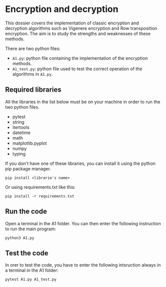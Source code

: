 # Encryption and decryption

This dossier covers the implementation of classic encryption and decryption algorithms such as Vigenere encryption and Row transposition encryption. The aim is to study the strengths and weaknesses of these methods. 

There are two python files:
- `A1.py`: python file containing the implementation of the encryption methods.
- `A1_test.py`: python file used to test the correct operation of the algorithms in `A1.py`.

## Required libraries

All the libraries in the list below must be on your machine in order to run the two python files.

- pytest
- string
- itertools
- datetime
- math
- matplotlib.pyplot
- numpy
- typing

If you don't have one of these libraries, you can install it using the python pip package manager.

`pip install <librarie's name>`

Or using requirements.txt like this:

`pip install -r requirements.txt`

## Run the code

Open a terminal in the A1 folder. You can then enter the following instruction to run the main program:

`python3 A1.py`

## Test the code

In orer to test the code, you have to enter the following intsruction always in a terminal in the A1 folder:

`pytest A1.py A1_test.py`
